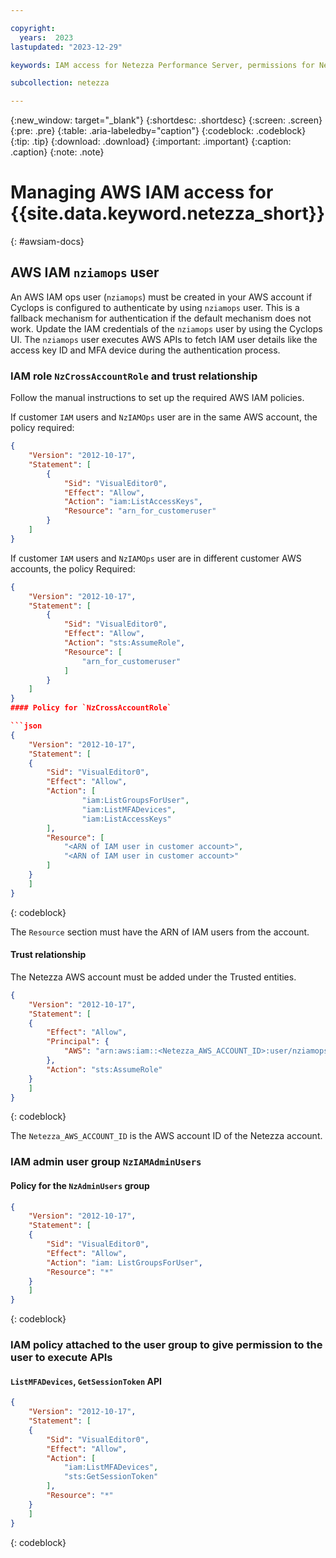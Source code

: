 ```yaml
---

copyright:
  years:  2023
lastupdated: "2023-12-29"

keywords: IAM access for Netezza Performance Server, permissions for Netezza Performance Server, identity and access management for Netezza Performance Server, roles for Netezza Performance Server, actions for Netezza Performance Server, assigning access for Netezza Performance Server

subcollection: netezza

---
```


{:new_window: target="_blank"}
{:shortdesc: .shortdesc}
{:screen: .screen}
{:pre: .pre}
{:table: .aria-labeledby="caption"}
{:codeblock: .codeblock}
{:tip: .tip}
{:download: .download}
{:important: .important}
{:caption: .caption}
{:note: .note}

# Managing AWS IAM access for {{site.data.keyword.netezza_short}}

{: #awsiam-docs}

## AWS IAM `nziamops` user
An AWS IAM ops user (`nziamops`) must be created in your AWS account if Cyclops is configured to authenticate by using `nziamops` user. This is a fallback mechanism for authentication if the default mechanism does not work. Update the IAM credentials of the `nziamops` user by using the Cyclops UI.
The `nziamops` user executes AWS APIs to fetch IAM user details like the access key ID and MFA device during the authentication process.

### IAM role `NzCrossAccountRole` and trust relationship
Follow the manual instructions to set up the required AWS IAM policies.

If customer `IAM` users and `NzIAMOps` user are in the same AWS account, the policy required:

```json
{
    "Version": "2012-10-17",
    "Statement": [
        {
            "Sid": "VisualEditor0",
            "Effect": "Allow",
            "Action": "iam:ListAccessKeys",
            "Resource": "arn_for_customeruser"
        }
    ]
}
```

If customer `IAM` users and `NzIAMOps` user are in different customer AWS accounts, the policy Required:

```json
{
    "Version": "2012-10-17",
    "Statement": [
        {
            "Sid": "VisualEditor0",
            "Effect": "Allow",
            "Action": "sts:AssumeRole",
            "Resource": [
                "arn_for_customeruser"
            ]
        }
    ]
} 
#### Policy for `NzCrossAccountRole`

```json
{
    "Version": "2012-10-17",
    "Statement": [
    {
        "Sid": "VisualEditor0",
        "Effect": "Allow",
        "Action": [
                "iam:ListGroupsForUser",
                "iam:ListMFADevices",
                "iam:ListAccessKeys"
        ],
        "Resource": [
            "<ARN of IAM user in customer account>",
            "<ARN of IAM user in customer account>"
        ]
    }
    ]
}
```

{: codeblock}

The `Resource` section must have the ARN of IAM users from the account.

#### Trust relationship

The Netezza AWS account must be added under the Trusted entities.

```json
{
    "Version": "2012-10-17",
    "Statement": [
    {
        "Effect": "Allow",
        "Principal": {
            "AWS": "arn:aws:iam::<Netezza_AWS_ACCOUNT_ID>:user/nziamopsuser"
        },
        "Action": "sts:AssumeRole"
    }
    ]
}
```

{: codeblock}

The `Netezza_AWS_ACCOUNT_ID` is the AWS account ID of the Netezza account.

### IAM admin user group `NzIAMAdminUsers`

#### Policy for the `NzAdminUsers` group

```json
{
    "Version": "2012-10-17",
    "Statement": [
    {
        "Sid": "VisualEditor0",
        "Effect": "Allow",
        "Action": "iam: ListGroupsForUser",
        "Resource": "*"
    }
    ]
}
```

{: codeblock}

### IAM policy attached to the user group to give permission to the user to execute APIs

#### `ListMFADevices`, `GetSessionToken` API

```json
{
    "Version": "2012-10-17",
    "Statement": [
    {
        "Sid": "VisualEditor0",
        "Effect": "Allow",
        "Action": [
            "iam:ListMFADevices",
            "sts:GetSessionToken"
        ],
        "Resource": "*"
    }
    ]
}
```

{: codeblock}
